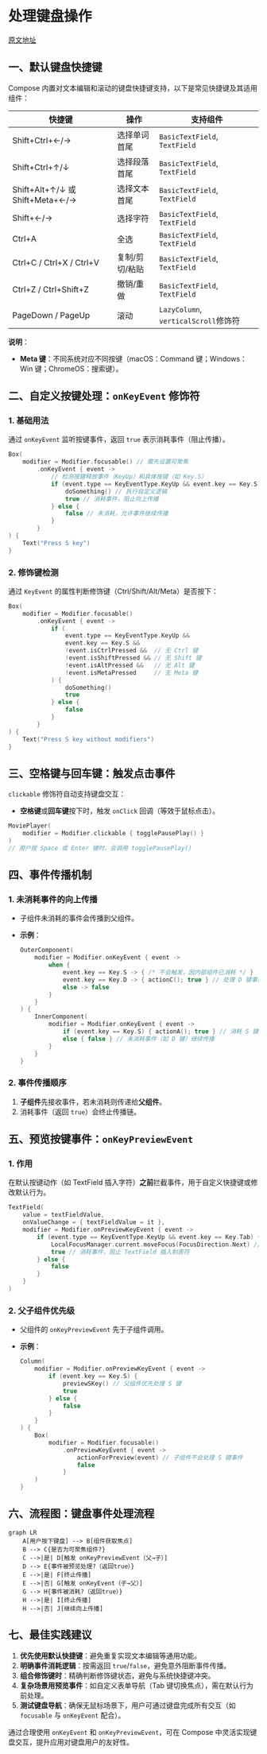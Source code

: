 
# 处理键盘操作

[原文地址](https://developer.android.google.cn/develop/ui/compose/touch-input/keyboard-input/commands?hl=zh-cn)  

## 一、默认键盘快捷键  

Compose 内置对文本编辑和滚动的键盘快捷键支持，以下是常见快捷键及其适用组件：  

| **快捷键**                          | **操作**                     | **支持组件**                          |  
|-------------------------------------|------------------------------|---------------------------------------|  
| Shift+Ctrl+←/→                      | 选择单词首尾                 | `BasicTextField`, `TextField`         |  
| Shift+Ctrl+↑/↓                      | 选择段落首尾                 | `BasicTextField`, `TextField`         |  
| Shift+Alt+↑/↓ 或 Shift+Meta+←/→     | 选择文本首尾                 | `BasicTextField`, `TextField`         |  
| Shift+←/→                           | 选择字符                     | `BasicTextField`, `TextField`         |  
| Ctrl+A                              | 全选                         | `BasicTextField`, `TextField`         |  
| Ctrl+C / Ctrl+X / Ctrl+V             | 复制/剪切/粘贴               | `BasicTextField`, `TextField`         |  
| Ctrl+Z / Ctrl+Shift+Z                | 撤销/重做                    | `BasicTextField`, `TextField`         |  
| PageDown / PageUp                   | 滚动                         | `LazyColumn`, `verticalScroll`修饰符   |  

**说明**：  

- **Meta 键**：不同系统对应不同按键（macOS：Command 键；Windows：Win 键；ChromeOS：搜索键）。  

## 二、自定义按键处理：`onKeyEvent` 修饰符  

### 1. 基础用法  

通过 `onKeyEvent` 监听按键事件，返回 `true` 表示消耗事件（阻止传播）。  

```kotlin
Box(
    modifier = Modifier.focusable() // 需先设置可聚焦
        .onKeyEvent { event ->
            // 检测按键释放事件（KeyUp）和具体按键（如 Key.S）
            if (event.type == KeyEventType.KeyUp && event.key == Key.S) {
                doSomething() // 执行自定义逻辑
                true // 消耗事件，阻止向上传播
            } else {
                false // 未消耗，允许事件继续传播
            }
        }
) {
    Text("Press S key")
}
```

### 2. 修饰键检测  

通过 `KeyEvent` 的属性判断修饰键（Ctrl/Shift/Alt/Meta）是否按下：  

```kotlin
Box(
    modifier = Modifier.focusable()
        .onKeyEvent { event ->
            if (
                event.type == KeyEventType.KeyUp &&
                event.key == Key.S &&
                !event.isCtrlPressed &&  // 无 Ctrl 键
                !event.isShiftPressed && // 无 Shift 键
                !event.isAltPressed &&   // 无 Alt 键
                !event.isMetaPressed     // 无 Meta 键
            ) {
                doSomething()
                true
            } else {
                false
            }
        }
) {
    Text("Press S key without modifiers")
}
```

## 三、空格键与回车键：触发点击事件  

`clickable` 修饰符自动支持键盘交互：  

- **空格键**或**回车键**按下时，触发 `onClick` 回调（等效于鼠标点击）。  

```kotlin
MoviePlayer(
    modifier = Modifier.clickable { togglePausePlay() }
)
// 用户按 Space 或 Enter 键时，会调用 togglePausePlay()
```

## 四、事件传播机制  

### 1. 未消耗事件的向上传播  

- 子组件未消耗的事件会传播到父组件。  
- **示例**：  

  ```kotlin
  OuterComponent(
      modifier = Modifier.onKeyEvent { event ->
          when {
              event.key == Key.S -> { /* 不会触发，因内部组件已消耗 */ }
              event.key == Key.D -> { actionC(); true } // 处理 D 键事件
              else -> false
          }
      }
  ) {
      InnerComponent(
          modifier = Modifier.onKeyEvent { event ->
              if (event.key == Key.S) { actionA(); true } // 消耗 S 键事件
              else { false } // 未消耗事件（如 D 键）继续传播
          }
      }
  }
  ```

### 2. 事件传播顺序  

1. **子组件**先接收事件，若未消耗则传递给**父组件**。  
2. 消耗事件（返回 `true`）会终止传播链。  

## 五、预览按键事件：`onKeyPreviewEvent`  

### 1. 作用  

在默认按键动作（如 TextField 插入字符）**之前**拦截事件，用于自定义快捷键或修改默认行为。  

```kotlin
TextField(
    value = textFieldValue,
    onValueChange = { textFieldValue = it },
    modifier = Modifier.onPreviewKeyEvent { event ->
        if (event.type == KeyEventType.KeyUp && event.key == Key.Tab) {
            LocalFocusManager.current.moveFocus(FocusDirection.Next) // 移动焦点
            true // 消耗事件，阻止 TextField 插入制表符
        } else {
            false
        }
    }
)
```

### 2. 父子组件优先级  

- 父组件的 `onKeyPreviewEvent` 先于子组件调用。  
- **示例**：  

  ```kotlin
  Column(
      modifier = Modifier.onPreviewKeyEvent { event ->
          if (event.key == Key.S) {
              previewSKey() // 父组件优先处理 S 键
              true
          } else {
              false
          }
      }
  ) {
      Box(
          modifier = Modifier.focusable()
              .onPreviewKeyEvent { event ->
                  actionForPreview(event) // 子组件不会处理 S 键事件
                  false
              }
      )
  }
  ```

## 六、流程图：键盘事件处理流程  

```mermaid
graph LR
    A[用户按下键盘] --> B[组件获取焦点]
    B --> C{是否为可聚焦组件?}
    C -->|是| D[触发 onKeyPreviewEvent（父→子）]
    D --> E{事件被预览处理?（返回true）}
    E -->|是| F[终止传播]
    E -->|否| G[触发 onKeyEvent（子→父）]
    G --> H{事件被消耗?（返回true）}
    H -->|是| I[终止传播]
    H -->|否| J[继续向上传播]
```

## 七、最佳实践建议  

1. **优先使用默认快捷键**：避免重复实现文本编辑等通用功能。  
2. **明确事件消耗逻辑**：按需返回 `true`/`false`，避免意外阻断事件传播。  
3. **组合修饰键时**：精确判断修饰键状态，避免与系统快捷键冲突。  
4. **复杂场景用预览事件**：如自定义表单导航（Tab 键切换焦点），需在默认行为前处理。  
5. **测试键盘导航**：确保无鼠标场景下，用户可通过键盘完成所有交互（如 `focusable` 与 `onKeyEvent` 配合）。  

通过合理使用 `onKeyEvent` 和 `onKeyPreviewEvent`，可在 Compose 中灵活实现键盘交互，提升应用对键盘用户的友好性。

